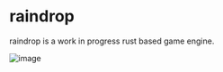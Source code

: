 # raindrop

raindrop is a work in progress rust based game engine.

![image](https://github.com/user-attachments/assets/1636ca71-d45f-49e2-a10c-7dfcf6e15a36)
